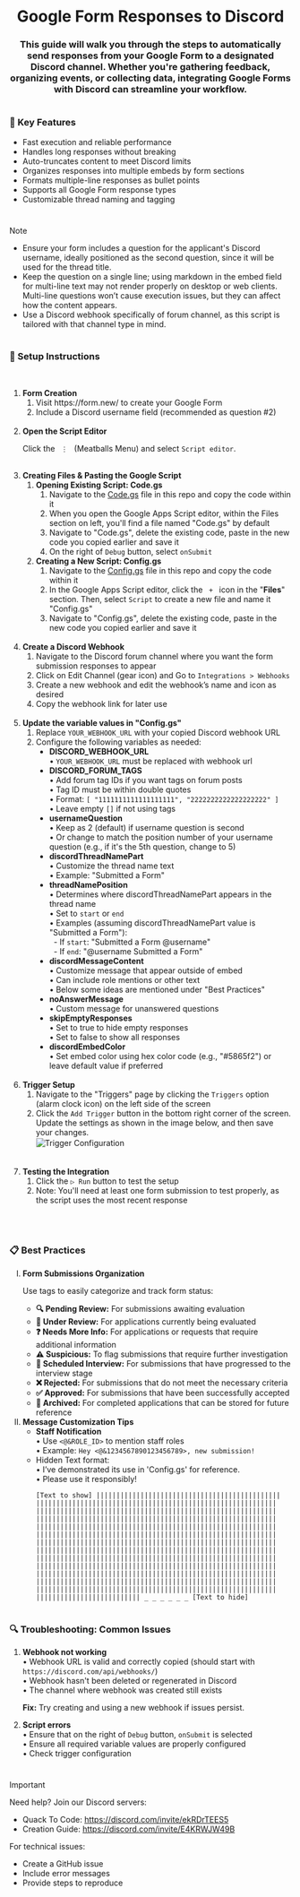 <!-- Title & Description -->
<h1></h1>
<h1 align="center">Google Form Responses to Discord</h1>
<h3 align="center">
    This guide will walk you through the steps to automatically send responses from your Google Form to a designated Discord channel. Whether you're gathering feedback, organizing events, or collecting data, integrating Google Forms with Discord can streamline your workflow.
</h3>

<!-- Why Use This Script -->
<h1></h1>
<h3>🌟 Key Features</h3>
<ul>
    <li>Fast execution and reliable performance</li>
    <li>Handles long responses without breaking</li>
    <li>Auto-truncates content to meet Discord limits</li>
    <li>Organizes responses into multiple embeds by form sections</li>
    <li>Formats multiple-line responses as bullet points</li>
    <li>Supports all Google Form response types</li>
    <li>Customizable thread naming and tagging</li>
</ul>

<!-- Prerequisites -->
<h1></h1>

> [!NOTE]
> - Ensure your form includes a question for the applicant's Discord username, ideally positioned as the second question, since it will be used for the thread title.
> - Keep the question on a single line; using markdown in the embed field for multi-line text may not render properly on desktop or web clients. Multi-line questions won’t cause execution issues, but they can affect how the content appears.
> - Use a Discord webhook specifically of forum channel, as this script is tailored with that channel type in mind.

<!-- Steps-by-Step Instructions -->
<h1></h1>
<h3>🚀 Setup Instructions</h3><br>
<ol>
    <!-- Step 1 -->
    <li>
        <strong>Form Creation</strong>
        <ol>
            <li>Visit https://form.new/ to create your Google Form</li>
            <li>Include a Discord username field (recommended as question #2)</li>
        </ol>
    </li>
    <br>
    <!-- Step 2 -->
    <li>
        <strong>Open the Script Editor</strong>
        <p>Click the <code> ⋮ </code> (Meatballs Menu) and select <code>Script editor</code>.</p>
    </li>
    <br>
    <!-- Step 3 -->
    <li>
        <strong>Creating Files & Pasting the Google Script</strong>
        <ol>
            <!-- Step 3.1 -->
            <li>
                <strong>Opening Existing Script: Code.gs</strong>
                <ol>
                    <li>Navigate to the <a href = "Google_Apps_Script_V2\Code.gs">Code.gs</a> file in this repo and copy the code within it</li>
                    <li>When you open the Google Apps Script editor, within the Files section on left, you'll find a file named "Code.gs" by default</li>
                    <li>Navigate to "Code.gs", delete the existing code, paste in the new code you copied earlier and save it</li>
                    <li>On the right of <code>Debug</code> button, select <code>onSubmit</code></li>
                </ol>
            </li>
            <!-- Step 3.2 -->
            <li>
                <strong>Creating a New Script: Config.gs</strong>
                <ol>
                    <li>Navigate to the <a href = "Google_Apps_Script_V2\Config.gs">Config.gs</a> file in this repo and copy the code within it</li>
                    <li>In the Google Apps Script editor, click the <code> + </code> icon in the "<strong>Files</strong>" section. Then, select <code>Script</code> to create a new file and name it "Config.gs"</li>
                    <li>Navigate to "Config.gs", delete the existing code, paste in the new code you copied earlier and save it</li>
                </ol>
            </li>
        </ol>
    </li>
    <br>
    <!-- Step 4 -->
    <li>
        <strong>Create a Discord Webhook</strong>
        <ol>
            <li>Navigate to the Discord forum channel where you want the form submission responses to appear</li>
            <li>Click on Edit Channel (gear icon) and Go to <code>Integrations > Webhooks</code></li>
            <li>Create a new webhook and edit the webhook’s name and icon as desired</li>
            <li>Copy the webhook link for later use</li>
        </ol>
    </li>
    <br>
    <!-- Step 5 -->
    <li>
        <strong>Update the variable values in "Config.gs"</strong>
        <ol>
            <li>Replace <code>YOUR_WEBHOOK_URL</code> with your copied Discord webhook URL</li>
            <li>Configure the following variables as needed:
                <ul type="disc">
                    <li><strong>DISCORD_WEBHOOK_URL</strong>
                        <br>• <code>YOUR_WEBHOOK_URL</code> must be replaced with webhook url
                    </li>
                    <li><strong>DISCORD_FORUM_TAGS</strong>
                        <br>• Add forum tag IDs if you want tags on forum posts
                        <br>• Tag ID must be within double quotes
                        <br>• Format: <code>[ "1111111111111111111", "2222222222222222222" ]</code>
                        <br>• Leave empty <code>[]</code> if not using tags
                    </li>
                    <li><strong>usernameQuestion</strong>
                        <br>• Keep as 2 (default) if username question is second
                        <br>• Or change to match the position number of your username question (e.g., if it's the 5th question, change to 5)
                    </li>
                    <li><strong>discordThreadNamePart</strong>
                        <br>• Customize the thread name text
                        <br>• Example: "Submitted a Form"
                    </li>
                    <li><strong>threadNamePosition</strong>
                        <br>• Determines where discordThreadNamePart appears in the thread name
                        <br>• Set to <code>start</code> or <code>end</code>
                        <br>• Examples (assuming discordThreadNamePart value is "Submitted a Form"):
                        <br>&nbsp;&nbsp;- If <code>start</code>: "Submitted a Form @username"
                        <br>&nbsp;&nbsp;- If <code>end</code>: "@username Submitted a Form"
                    </li>
                    <li><strong>discordMessageContent</strong>
                        <br>• Customize message that appear outside of embed
                        <br>• Can include role mentions or other text
                        <br>• Below some ideas are mentioned under "Best Practices"
                    </li>
                    <li><strong>noAnswerMessage</strong>
                        <br>• Custom message for unanswered questions
                    </li>
                    <li><strong>skipEmptyResponses</strong>
                        <br>• Set to true to hide empty responses
                        <br>• Set to false to show all responses
                    </li>
                    <li><strong>discordEmbedColor</strong>
                        <br>• Set embed color using hex color code (e.g., "#5865f2") or leave default value if preferred
                    </li>
                </ul>
            </li>
        </ol>
    </li>
    <br>
    <!-- Step 6 -->
    <li>
        <strong>Trigger Setup</strong>
        <ol>
            <li>Navigate to the "Triggers" page by clicking the <code>Triggers</code> option (alarm clock icon) on the left side of the screen</li>
            <li>
                Click the <code>Add Trigger</code> button in the bottom right corner of the screen. Update the settings as shown in the image below, and then save your changes.<br>
                <a rel="noopener">
                    <img alt="Trigger Configuration" align="center" src="https://github.com/mouryaabhay/Google_Form_Response_To_Discord/assets/158826825/3a9ec28e-8878-48fa-9282-d466e8d54529">
                </a>
            </li>
            <br>
        </ol>
    </li>
    <br>
    <!-- Step 7 -->
    <li>
        <strong>Testing the Integration</strong>
        <ol>
            <li>Click the <code>▷ Run</code> button to test the setup</li>
            <li>Note: You'll need at least one form submission to test properly, as the script uses the most recent response</li>
        </ol>
    </li>
</ol>
<br>

<h1></h1>
<h3>📋 Best Practices</h3>

<ol type="I">
    <li>
        <strong>Form Submissions Organization</strong>
        <p>Use tags to easily categorize and track form status:</p>
        <ul>
            <li><strong>🔍 Pending Review:</strong> For submissions awaiting evaluation</li>
            <li><strong>👀 Under Review:</strong> For applications currently being evaluated</li>
            <li><strong>❓ Needs More Info:</strong> For applications or requests that require additional information</li>
            <li><strong>⚠️ Suspicious:</strong> To flag submissions that require further investigation</li>
            <li><strong>📅 Scheduled Interview:</strong> For submissions that have progressed to the interview stage</li>
            <li><strong>❌ Rejected:</strong> For submissions that do not meet the necessary criteria</li>
            <li><strong>✅ Approved:</strong> For submissions that have been successfully accepted</li>
            <li><strong>📁 Archived:</strong> For completed applications that can be stored for future reference</li>
        </ul>
    </li>
    <li>
        <strong>Message Customization Tips</strong>
        <ul>
            <li><strong>Staff Notification</strong>
                <br>• Use <code><@&ROLE_ID></code> to mention staff roles
                <br>• Example: <code>Hey <@&1234567890123456789>, new submission!</code>
            </li>
            <li>Hidden Text format:
                <br>• I’ve demonstrated its use in 'Config.gs' for reference.
                <br>• Please use it responsibly!
                <br><pre><code>[Text to show] ||​||||​||||​||||​||||​||||​||||​||||​||||​||||​||||​||||​||||​||||​||||​||||​||||​||||​||||​||||​||||​||||​||||​||||​||||​||||​||||​||||​||||​||||​||||​||||​||||​||||​||||​||||​||||​||||​||||​||||​||||​||||​||||​||||​||||​||||​||||​||||​||||​||||​||||​||||​||||​||||​||||​||||​||||​||||​||||​||||​||||​||||​||||​||||​||||​||||​||||​||||​||||​||||​||||​||||​||||​||||​||||​||||​||||​||||​||||​||||​||||​||||​||||​||||​||||​||||​||||​||||​||||​||||​||||​||||​||||​||||​||||​||||​||||​||||​||||​||||​||||​||||​||||​||||​||||​||||​||||​||||​||||​||||​||||​||||​||||​||||​||||​||||​||||​||||​||||​||||​||||​||||​||||​||||​||||​||||​||||​||||​||||​||||​||||​||||​||||​||||​||||​||||​||||​||||​||||​||||​||||​||||​||||​||||​||||​||||​||||​||||​||||​||||​||||​||||​||||​||||​||||​||||​||||​||||​||||​||||​||||​||||​||||​||||​||||​||||​||||​||||​||||​||||​||||​||||​||||​||||​||||​||||​||||​||||​||||​||||​||||​||||​||||​||||​||||​||||​||||​||||​||||​||||​||||​||||​||||​||||​||||​||||​||||​||||​|| _ _ _ _ _ _ [Text to hide]</code></pre>
            </li>
        </ul>
    </li>
</ol>

<h1></h1>
<h3>🔍 Troubleshooting: Common Issues</h3>
<ol>
    <li>
        <strong>Webhook not working</strong>
        <br>• Webhook URL is valid and correctly copied (should start with <code>https://discord.com/api/webhooks/</code>)
        <br>• Webhook hasn't been deleted or regenerated in Discord
        <br>• The channel where webhook was created still exists
        <p><strong>Fix:</strong> Try creating and using a new webhook if issues persist.</p>
    </li>
    <li>
        <strong>Script errors</strong>
        <br>• Ensure that on the right of <code>Debug</code> button, <code>onSubmit</code> is selected
        <br>• Ensure all required variable values are properly configured
        <br>• Check trigger configuration
    </li>
</ol>

<h1></h1>

> [!IMPORTANT]
> Need help? Join our Discord servers:
> - Quack To Code: https://discord.com/invite/ekRDrTEES5
> - Creation Guide: https://discord.com/invite/E4KRWJW49B
>
> For technical issues:
> - Create a GitHub issue
> - Include error messages
> - Provide steps to reproduce